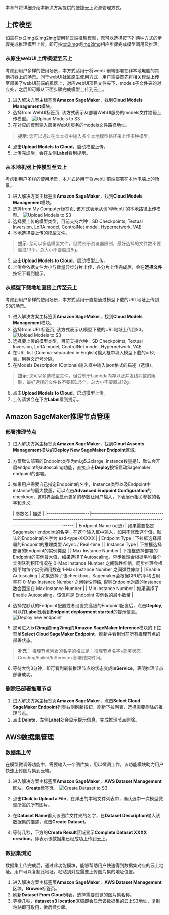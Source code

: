 本章节将详细介绍本解决方案提供的便捷云上资源管理方式。

## 上传模型
如需在txt2img或img2img使用非云端推理模型，您可以选择按下列两种方式的步骤完成推理模型上传，即可按[txt2img](./txt2img-guide.md)或[img2img](./img2img-guide.md)相应步骤完成模型调用及推理。

### 从原生webUI上传模型至云上
考虑到用户多样的使用场景，本方式适用于将webUI前端部署在非本地电脑的其他机器上的场景。同于webUI社区原生使用方式，用户需要首先将相关模型上传至部署了webUI前端的机器上，对应webUI项目文件夹下、models子文件夹的对应处，之后即可跟从下面步骤完成模型上传到云上。

1. 进入解决方案主标签页**Amazon SageMaker**，找到**Cloud Models Management**模块。
2. 选择from WebUI标签页, 该方式表示从部署WebUI服务的models文件路径上传模型。
![Upload Models to S3](../../images/UploadFromWebUI.png)
3. 在对应的模型输入部署WebUI服务的models文件路径地址。
> **提示**: 您可以通过在文本框中输入多个本地模型路径来上传多种模型。
4. 点击**Upload Models to Cloud**，启动模型上传。
5. 上传完成后，会在左侧**Label**看到提示。


### 从本地机器上传模型至云上
考虑到用户多样的使用场景，本方式适用于将webUI前端部署在本地电脑上的场景。

1. 进入解决方案主标签页**Amazon SageMaker**，找到**Cloud Models Management**模块。
2. 选择from My Computer标签页, 该方式表示从访问WebUI的本地路径上传模型。
![Upload Models to S3](../../images/UploadFromComputer.png)
3. 选择要上传的模型类型，目前支持六种：SD Checkpoints, Textual Inversion, LoRA model, ControlNet model, Hypernetwork, VAE
4. 本地选择要上传的模型文件。
> **提示**: 您可以多选模型文件，但受制于浏览器限制，最好选择的文件数不要超过10个，总大小不要超过8g。
5. 点击**Upload Models to Cloud**，启动模型上传。
6. 上传会依据文件大小与数量异步分片上传，各分片上传完成后，会在**选择文件**按钮下看到提示。


### 从模型下载地址直接上传至云上
考虑到用户多样的使用场景，本方式适用于直接通过模型下载的URL地址上传到S3的场景。

1. 进入解决方案主标签页**Amazon SageMaker**，找到**Cloud Models Management**模块。
2. 选择from URL标签页, 该方式表示从模型下载的URL地址上传到S3。
![Upload Models to S3](../../images/UploadFromURL.png)
3. 选择要上传的模型类型，目前支持六种：SD Checkpoints, Textual Inversion, LoRA model, ControlNet model, Hypernetwork, VAE
4. 在URL list (Comma-separated in English)输入框中填入模型下载的url列表，用英文逗号分隔。
5. 在Models Description (Optional)输入框中输入json格式的描述（选填）。
> **提示**: 您可以多选模型文件，但受制于Lambda内存以及并发线程数的限制，最好选择的文件数不要超过5个，总大小不要超过12g。
6. 点击**Upload Models to Cloud**，启动模型上传。
7. 上传请求会在下方**Label**看到提示。


## Amazon SageMaker推理节点管理

### 部署推理节点

1. 进入解决方案主标签页**Amazon SageMaker**，找到**Cloud Assents Management**模块的**Deploy New SageMaker Endpoint**区域。
2. 方案默认部署的Endpoint类型为ml.g5.2xlarge, instance数量是1，默认会开启endpoint的autoscaling功能，直接点击**Deploy**按钮启动Sagemaker endpoint的部署。
3. 如果用户需要自己指定Endpoint的名字，Instance类型以及Endpoint中instance的最大数量，可以点击**Advanced Endpoint Configuration**的checkbox，这时界面会显示更多的参数让用户输入，下表展示相关参数的名字和含义:

    | 参数名                 | 描述                                                                                                                                         |
        |---------------------|--------------------------------------------------------------------------------------------------------------------------------------------|
    | Endpoint Name (可选)  | 如果需要指定Sagemaker endpoint的名字，在这个输入框中输入，如果不修改这个值，默认的Endpoint的名字为 esd-type-XXXXX                                                              |
    | Endpoint Type       | 下拉框选择部署的Endpoint的推理类型 Async / Real-time                                                                                                    |
    | Instance Type       | 下拉框选择部署的Endpoint的实例类型                                                                                                                      |
    | Max Instance Number | 下拉框选择部署的Endpoint的实例最大值，如果选择了Autoscaling，异步推理会根据平均每个实例队列积压情况在 0-Max Instance Number 之间弹性伸缩，同步推理会根据平均每个实例调用数在 1-Max Instance Number 之间弹性伸缩 |
    | Enable Autoscaling  | 如果选择了该checkbox，Sagemaker会根据CPU的平均占用率在 0-Max Instance Number 之间弹性伸缩, 否则Endpoint对应的instance数会固定在 Max Instance Number                         |
    | Min Instance Number  | 如果选择了 Enable Autoscaling，该值将是 Endpoint 实例数的最小数量                                                                                            |

4. 选择完默认的Endpoint配置或者设置完高级的Endpoint配置后，点击**Deploy**, 可以在**Label**处看到**Endpoint deployment started**的提示信息。
![Deploy new endpoint](../../images/Deploy-new-endpoint.png)
5. 您可进入**txt2img**或**img2img**的**Amazon SageMaker Inference**模块的下拉菜单**Select Cloud SageMaker Endpoint**，刷新并看到当前所有推理节点的部署状态。
> **补充：** 推理节点列表的名字的格式是：推理节点名字+部署状态：Creating/Failed/InService+部署结束时间。
6. 等待大约3分钟，即可看到最新推理节点的状态变成**InService**，表明推理节点部署成功。


### 删除已部署推理节点
1. 进入解决方案主标签页**Amazon SageMaker**，点击**Select Cloud SageMaker Endpoint**列表右侧刷新按钮，刷新下拉列表，选择需要删除的推理节点。
2. 点击**Delete**，左侧**Label**处会显示提示信息，完成推理节点删除。



## AWS数据集管理

### 数据集上传
在模型微调等功能中，需要输入一个图片集，用以微调工作。该功能模块助力用户快速上传图片集到云端。

1. 进入解决方案主标签页**Amazon SageMaker**，**AWS Dataset Management**区块，**Create**标签页。
![Create Dataset to S3](../../images/Dataset_management.png)

2. 点击**Click to Upload a File**，在弹出的本地文件列表中，确认选中一次模型微调所需的所有图片。
3. 在**Dataset Name**输入该图片文件夹的名字，在**Dataset Description**输入该数据集的描述，点击**Create Dataset**。
4. 等待几秒，下方的**Create Result**区域显示**Complete Dataset XXXX creation**，即表示该数据集已经成功上传到云上。



### 数据集浏览
数据集上传完成后，通过此功能模块，能够帮助用户快速得到数据集对应的云上地址。用户可以复制此地址，粘贴到对应需要上传图片集的地址位置。

1. 进入解决方案主标签页**Amazon SageMaker**，**AWS Dataset Management**区块，**Browse**标签页。
2. 刷新**Dataset From Cloud**列表，选择需要浏览的图片集名称。
3. 等待几秒，**dataset s3 location**区域即会显示该数据集的云上S3地址，复制粘贴即可取用，做后续步骤。

